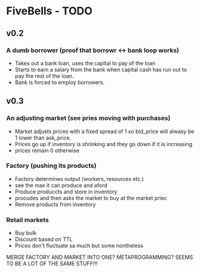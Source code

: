 
# FiveBells - TODO

## v0.2

### A dumb borrower (proof that borrowr <-> bank loop works)

* Takes out a bank loan, uses the capital to pay of the loan
* Starts to earn a salary from the bank when capital cash has run out to pay the rest of the loan.
* Bank is forced to employ borrowers.

## v0.3

### An adjusting market (see pries moving with purchases)

* Market adjusts prices with a fixed spread of 1 so bid_price will alwasy be 1 lower than ask_price.
* Prices go up if inventory is shrinking and they go down if it is increasing
* prices remain 0 otherwise

### Factory (pushing its products)

* Factory determines output (workers, resources etc.)
* see the max it can produce and aford
* Produce produccts and store in inventory
* procudes and then asks the market to buy at the market priec
* Remove products from inventory

### Retail markets

* Buy bulk
* Discount based on TTL
* Prices don't fluctuate sa much but some nontheless

MERGE FACTORY AND MARKET INTO ONE? METAPROGRAMMING? SEEMS TO BE A LOT OF THE SAME STUFF!!!
